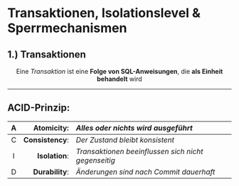 # Transaktionen, Isolationslevel & Sperrmechanismen

<!-- TRANSAKTIONEN -->

## 1.) Transaktionen  
<div align="center"> 

  Eine *Transaktion* ist eine **Folge von SQL-Anweisungen**, die **als Einheit behandelt** wird
</div>    

--- 

## **ACID**-Prinzip:  
  | A | **Atomicity**:   | *Alles oder nichts wird ausgeführt*                 |
  |:-:|             ---: | :--                                                 |
  | C | **Consistency**: | *Der Zustand bleibt konsistent*                     |
  | I | **Isolation**:   | *Transaktionen beeinflussen sich nicht gegenseitig* |
  | D | **Durability**:  | *Änderungen sind nach Commit dauerhaft*             |
